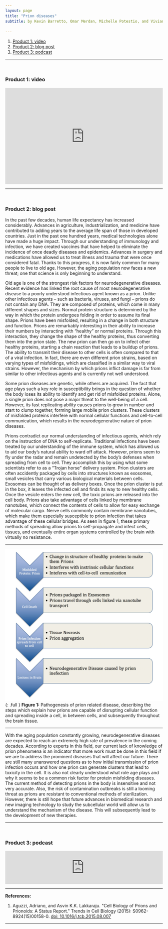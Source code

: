 ```yaml
---
layout: page
title: "Prion diseases"
subtitle: by Kevin Barretto, Omar Merdan, Michelle Potestio, and Vivian Salib

---
```


1. [Product 1: video](#video)
2. [Product 2: blog post](#post)
3. [Product 3: podcast](#podcast)

---
<a name="video" style="display: block; position: relative; top: -50px; visibility: hidden;"></a><br>

### Product 1: video

<div style="position: relative; width: 100%; height: 0; padding-bottom: 61%;">
  <iframe style="position: absolute; width: 100%; height: 100%; left: 0; top: 0;" src="https://www.youtube.com/embed/UtsevHYvZ7M" frameborder="0" allowfullscreen></iframe>
</div>

---
<a name="post" style="display: block; position: relative; top: -50px; visibility: hidden;"></a><br>

### Product 2: blog post

In the past few decades, human life expectancy has increased considerably. Advances in agriculture, industrialization, and medicine have contributed to adding years to the average life span of those in developed countries. Just in the past one hundred years, medical technologies alone have made a huge impact. Through our understanding of immunology and infection, we have created vaccines that have helped to eliminate the incidence of once deadly diseases and epidemics. Advances in surgery and medications have allowed us to treat illness and trauma that were once considered fatal. Thanks to this progress, it is now fairly common for many people to live to old age. However, the aging population now faces a new threat; one that science is only beginning to understand.

Old age is one of the strongest risk factors for neurodegenerative diseases. Recent evidence has linked the root cause of most neurodegenerative disease to a poorly understood infectious agent known as a prion. Unlike other infectious agents – such as bacteria, viruses, and fungi – prions do not contain any DNA. They are composed of proteins, which come in many different shapes and sizes. Normal protein structure is determined by the way in which the protein undergoes folding in order to assume its final shape. Prions have been misfolded, resulting in a change in both structure and function. Prions are remarkably interesting in their ability to increase their numbers by interacting with “healthy” or normal proteins. Through this interaction, they change the shape of the healthy proteins, thus converting them into the prion state. The new prion can then go on to infect other healthy proteins, starting a chain reaction that leads to a buildup of prions. The ability to transmit their disease to other cells is often compared to that of a viral infection. In fact, there are even different prion strains, based on varying types of misfoldings, which are classified in a similar way to viral strains. However, the mechanism by which prions inflict damage is far from similar to other infectious agents and is currently not well understood.

Some prion diseases are genetic, while others are acquired. The fact that age plays such a key role in susceptibility brings in the question of whether the body loses its ability to identify and get rid of misfolded proteins. Alone, a single prion does not pose a major threat to the well-being of a cell. However, its fast replicating ability causes prions to grow in number and start to clump together, forming large mobile prion clusters. These clusters of misfolded proteins interfere with normal cellular functions and cell-to-cell communication, which results in the neurodegenerative nature of prion diseases.

Prions contradict our normal understanding of infectious agents, which rely on the instruction of DNA to self-replicate. Traditional infections have been treated by our understanding of the immune system, which has allowed us to aid our body’s natural ability to ward off attack. However, prions seem to fly under the radar and remain undetected by the body’s defenses when spreading from cell to cell. They accomplish this by using what some scientists refer to as a “Trojan horse” delivery system. Prion clusters are often accidently packaged by cells into structures known as exosomes, small vesicles that carry various biological materials between cells. Exosomes can be thought of as delivery boxes. Once the prion cluster is put in the box, it leaves the infected cell and finds its way to new healthy cells. Once the vesicle enters the new cell, the toxic prions are released into the cell body. Prions also take advantage of cells linked by membrane nanotubes, which connect the contents of cells to allow for easy exchange of molecular cargo. Nerve cells commonly contain membrane nanotubes, which make them especially susceptible to prion infection that takes advantage of these cellular bridges. As seen in figure 1, these primary methods of spreading allow prions to self-propagate and infect cells, tissues, and eventually entire organ systems controlled by the brain with virtually no resistance.

---

![Figure 1](/img/posts/BIOL320/3.jpg){: .full }
__Figure 1:__ Pathogenesis of prion related disease, describing the steps which explain how prions are capable of disrupting cellular function and spreading inside a cell, in between cells, and subsequently throughout the brain tissue.

---

With the aging population constantly growing, neurodegenerative diseases are expected to reach an extremely high rate of prevalence in the coming decades. According to experts in this field, our current lack of knowledge of prion phenomena is an indicator that more work must be done in this field if we are to address the prominent diseases that will affect our future. There are still many unanswered questions as to how initial transmission of prion infection occurs and how one prion can generate clusters that lead to toxicity in the cell. It is also not clearly understood what role age plays and why it seems to be a common risk factor for protein misfolding diseases. The current method of detecting prions in the body is insensitive and not very accurate. Also, the risk of contamination outbreaks is still a looming threat as prions are resistant to conventional methods of sterilization. However, there is still hope that future advances in biomedical research and new imaging technology to study the subcellular world will allow us to understand the mechanism of the disease. This will subsequently lead to the development of new therapies.

---
<a name="podcast" style="display: block; position: relative; top: -50px; visibility: hidden;"></a><br>

### Product 3: podcast

<div style="position: relative; width: 100%; height: 0; padding-bottom: 21%;">
  <iframe style="position: absolute; width: 100%; height: 100%; left: 0; top: 0;" scrolling="no" frameborder="no" src="https://w.soundcloud.com/player/?url=https%3A//api.soundcloud.com/tracks/237442490&amp;auto_play=false&amp;hide_related=false&amp;show_comments=true&amp;show_user=true&amp;show_reposts=false&amp;visual=true"></iframe>
</div>

---

__References:__

1. Aguzzi, Adriano, and Asvin K.K. Lakkaraju. "Cell Biology of Prions and Prionoids: A Status Report." Trends in Cell Biology (2015): S0962-8924(15)00158-0. [doi: 10.1016/j.tcb.2015.08.007](http://dx.doi.org/10.1016/j.tcb.2015.08.007)

---
